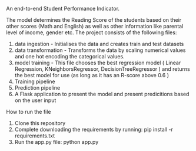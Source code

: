 An end-to-end Student Performance Indicator. 

The model determines the Reading Score of the students based on their other scores (Math and English) as well as other information like parental level of income, gender etc. The project consists of the following files:
1. data ingestion - Initialises the data and creates train and test datasets
2. data transformation -  Transforms the data by scaling numerical values and one hot encoding the categorical values. 
3. model training - This file chooses the best regression model ( Linear Regression, KNeighborsRegressor, DecisionTreeRegressor ) and returns the best model for use (as long as it has an R-score above 0.6 )
4. Training pipeline
5. Prediction pipeline
6. A Flask application to present the model and present predicitions based on the user input

How to run the file

1. Clone this repository
2. Complete downloading the requirements by running: pip install -r requirements.txt
3. Run the app.py file: python app.py
